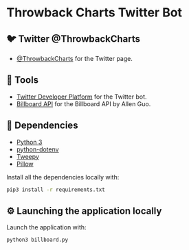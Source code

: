 <h1>
  Throwback Charts Twitter Bot
</h1>

## :bird: Twitter @ThrowbackCharts

- [@ThrowbackCharts](https://twitter.com/ThrowbackCharts) for the Twitter page.

## :hammer: Tools

- [Twitter Developer Platform](https://developer.twitter.com/en) for the Twitter bot.
- [Billboard API](https://github.com/guoguo12/billboard-charts) for the Billboard API by Allen Guo. 

## :bookmark_tabs: Dependencies

- [Python 3](https://www.python.org/downloads/)
- [python-dotenv](https://pypi.org/project/python-dotenv/)
- [Tweepy](https://www.tweepy.org/)
- [Pillow](https://pillow.readthedocs.io/en/stable/)

Install all the dependencies locally with:

```bash
pip3 install -r requirements.txt
```

## :gear: Launching the application locally

Launch the application with:

```bash
python3 billboard.py
```
